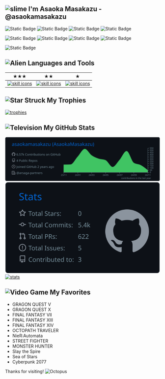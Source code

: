 ## <img src="https://github.com/asaokamasakazu/asaokamasakazu/assets/107730981/996bdfb6-d190-44e4-a53c-d70c780b5df1" alt="slime" width="30" height="30" /> I'm Asaoka Masakazu - @asaokamasakazu
![Static Badge](https://img.shields.io/badge/work-backend_engineer-lightblue?style=for-the-badge)
![Static Badge](https://img.shields.io/badge/style-remote-red?style=for-the-badge)
![Static Badge](https://img.shields.io/badge/life-vtuber-yellow?style=for-the-badge)
![Static Badge](https://img.shields.io/badge/cat-rura-pink?style=for-the-badge)

![Static Badge](https://img.shields.io/badge/php-running-blueviolet?style=for-the-badge)
![Static Badge](https://img.shields.io/badge/laravel-running-orange?style=for-the-badge)
![Static Badge](https://img.shields.io/badge/typescript-running-blue?style=for-the-badge)
![Static Badge](https://img.shields.io/badge/vue-running-yellowgreen?style=for-the-badge)

![Static Badge](https://img.shields.io/badge/editor-phpstorm-lightgray?style=for-the-badge)

## <img src="https://raw.githubusercontent.com/Tarikul-Islam-Anik/Telegram-Animated-Emojis/main/Smileys/Alien.webp" alt="Alien" width="30" height="30" /> Languages and Tools
|★★★|★★|★|
|---|---|---|
|[![skill icons](https://skillicons.dev/icons?i=laravel,php,mysql,git,github,phpstorm,postman&perline=4&theme=dark)](#)|[![skill icons](https://skillicons.dev/icons?i=html,css,js,ts,vue,nuxtjs,react,nextjs,githubactions&perline=4&theme=dark)](#)|[![skill icons](https://skillicons.dev/icons?i=tailwind,ruby,rails,aws,docker,nginx,blender,ai,ps&perline=4&theme=dark)](#)|

## <img src="https://raw.githubusercontent.com/Tarikul-Islam-Anik/Telegram-Animated-Emojis/main/Smileys/Star%20Struck.webp" alt="Star Struck" width="30" height="30" /> My Trophies
[![trophies](https://github-profile-trophy-pink.vercel.app/?username=asaokamasakazu&theme=algolia&title=MultiLanguage,PullRequest,Reviews,Issues,Repositories&margin-w=8&margin-h=5&no-bg=true&no-frame=true)](#)

## <img src="https://raw.githubusercontent.com/Tarikul-Islam-Anik/Telegram-Animated-Emojis/main/Objects/Television.webp" alt="Television" width="30" height="30" /> My GitHub Stats
[![stats](https://raw.githubusercontent.com/asaokamasakazu/asaokamasakazu/master/profile-summary-card-output/github_dark/0-profile-details.svg)](#)
[![stats](https://raw.githubusercontent.com/asaokamasakazu/asaokamasakazu/master/profile-summary-card-output/github_dark/3-stats.svg)](#)
[![stats](http://github-profile-summary-cards.vercel.app/api/cards/productive-time?username=asaokamasakazu&theme=github_dark&utcOffset=9)](#)

## <img src="https://raw.githubusercontent.com/Tarikul-Islam-Anik/Telegram-Animated-Emojis/main/Activity/Video%20Game.webp" alt="Video Game" width="30" height="30" /> My Favorites
- GRAGON QUEST Ⅴ
- GRAGON QUEST Ⅹ
- FINAL FANTASY Ⅶ
- FINAL FANTASY ⅩⅢ
- FINAL FANTASY ⅩⅣ
- OCTOPATH TRAVELER
- NieR:Automata
- STREET FIGHTER
- MONSTER HUNTER
- Slay the Spire
- Sea of Stars
- Cyberpunk 2077

<!-- 
## My Best Games
-->

Thanks for visiting! <img src="https://raw.githubusercontent.com/Tarikul-Islam-Anik/Telegram-Animated-Emojis/main/Animals%20and%20Nature/Octopus.webp" alt="Octopus" width="25" height="25" />
